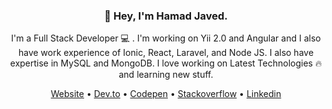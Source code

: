 <h3 align="center">👋 Hey, I'm Hamad Javed.</h3>

<p align="center">I'm a Full Stack Developer 💻 . I'm working on Yii 2.0 and Angular and I also have work experience of Ionic, React, Laravel, and Node JS. I also have expertise in MySQL and MongoDB. I love working on Latest Technologies 🔥 and learning new stuff.</p>

<p align="center">
  <a href="https://hamadjaved69.github.io/">Website</a> •
  <a href="https://dev.to/hamadjaved69">Dev.to</a> •
  <a href="https://codepen.io/hamadjaved69">Codepen</a> •
  <a href="https://stackoverflow.com/users/story/10042564">Stackoverflow</a> •
  <a href="https://www.linkedin.com/in/hamadjaved69">Linkedin</a>
</p>



<!--
**HamadJaved69/hamadjaved69** is a ✨ _special_ ✨ repository because its `README.md` (this file) appears on your GitHub profile.

- 🔭 I’m currently working on 
- 🌱 I’m currently learning ...
- 👯 I’m looking to collaborate on ...
- 🤔 I’m looking for help with ...
- 💬 Ask me about ...
- 📫 How to reach me: ...
- 😄 Pronouns: ...
- ⚡ Fun fact: ...
-->
